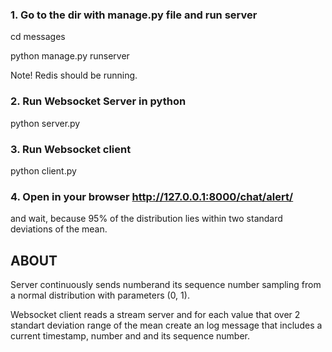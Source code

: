 ### 1. Go to the dir with manage.py file and run server
cd messages

python manage.py runserver

Note! Redis should be running.
### 2. Run Websocket Server in python
python server.py

### 3. Run Websocket client

python client.py



### 4. Open in your browser http://127.0.0.1:8000/chat/alert/ 
and wait, because 95% of the distribution lies within two standard deviations of the mean.


## ABOUT

Server continuously sends numberand its sequence number sampling from a normal distribution with parameters (0, 1).


Websocket client reads a stream server and for each value that over 2 standart deviation range of the mean 
create an log message that includes a current timestamp, number and and its sequence number.



